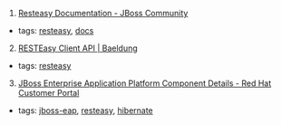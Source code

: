 1. [Resteasy Documentation - JBoss Community](http://resteasy.jboss.org/docs.html)
  * tags: [resteasy](tags/resteasy.md), [docs](tags/docs.md)
2. [RESTEasy Client API | Baeldung](http://www.baeldung.com/resteasy-client-tutorial)
  * tags: [resteasy](tags/resteasy.md)
3. [JBoss Enterprise Application Platform Component Details - Red Hat Customer Portal](https://access.redhat.com/articles/112673)
  * tags: [jboss-eap](tags/jboss-eap.md), [resteasy](tags/resteasy.md), [hibernate](tags/hibernate.md)
